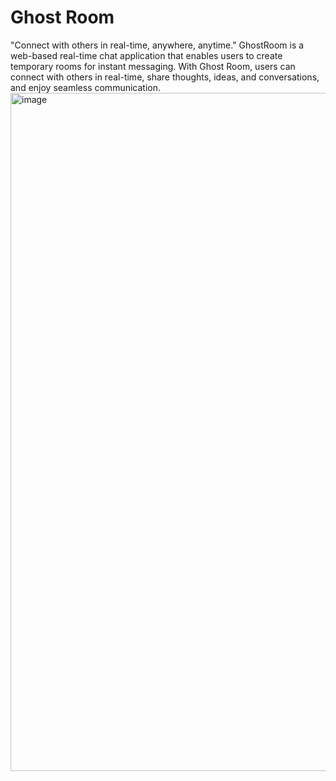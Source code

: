 ﻿# Ghost Room

 "Connect with others in real-time, anywhere, anytime."
 GhostRoom
 is a web-based real-time chat application that enables users to create temporary rooms for instant messaging. With Ghost Room, users can connect with others in real-time, share thoughts, ideas, and conversations, and enjoy seamless communication.
<img width="1918" height="1085" alt="image" src="https://github.com/user-attachments/assets/2bdf8bc8-195a-4fa3-8a75-c4557989d825" />
